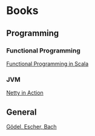 # Books

## Programming

### Functional Programming

[Functional Programming in Scala](http://www.manning.com/bjarnason/)

### JVM

[Netty in Action](http://www.manning.com/maurer/)

## General

[Gödel, Escher, Bach](http://en.wikipedia.org/wiki/G%C3%B6del,_Escher,_Bach)
